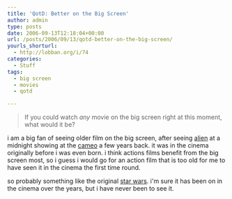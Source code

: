 ```yaml
---
title: 'QotD: Better on the Big Screen'
author: admin
type: posts
date: 2006-09-13T12:18:04+00:00
url: /posts/2006/09/13/qotd-better-on-the-big-screen/
yourls_shorturl:
  - http://lobban.org/i/74
categories:
  - Stuff
tags:
  - big screen
  - movies
  - qotd

---
```

> If you could watch _any_ movie on the big screen right at this moment, what would it be?

i am a big fan of seeing older film on the big screen, after seeing [alien][1] at a midnight showing at the [cameo][2] a few years back. it was in the cinema originally before i was even born. i think actions films benefit from the big screen most, so i guess i would go for an action film that is too old for me to have seen it in the cinema the first time round. 

so probably something like the original [star wars][3]. i'm sure it has been on in the cinema over the years, but i have never been to see it.

 [1]: http://www.imdb.com/title/tt0078748/
 [2]: http://www.picturehouses.co.uk/cinema_home_date.aspx?venueId=edbg
 [3]: http://www.imdb.com/title/tt0076759/